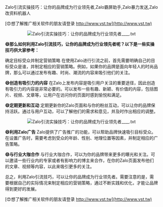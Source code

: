 Zalo引流实操技巧：让你的品牌成为行业领先者,Zalo霸屏助手,Zalo暴力发送,Zalo改资料机器人

[😍想了解推广相关软件的朋友请登录 http://www.vst.tw](http://www.vst.tw)

 <center><img src="https://vst.tw/MP4/tuiguang/png/1.png" alt="Zalo引流实操技巧：让你的品牌成为行业领先者____.txt"></center>

**😄那么如何利用Zalo引流技巧，让你的品牌成为行业领先者呢？以下是一些实操技巧供大家参考：**

确定目标受众并制定营销策略
在使用Zalo进行引流之前，首先需要明确自己的目标受众是谁，并制定相应的营销策略。例如，如果你的品牌是面向年轻人的时尚品牌，那么可以通过发布有趣、时尚、潮流的内容来吸引他们的关注。

**😄创造有吸引力的内容**
在Zalo上发布内容是吸引用户关注的重要途径，因此创造有吸引力的内容是非常必要的。可以发布一些有趣、新颖、有价值的内容，包括图片、视频、文章等，让用户在访问你的页面时感到愉悦和满足。

**😄定期更新和互动**
定期更新你的Zalo页面和与你的粉丝互动，可以让你的品牌保持活跃。通过与用户互动，可以了解他们的需求和意见，并及时作出相应的调整。

 <center><img src="https://vst.tw/MP4/tuiguang/png/3.png" alt="Zalo引流实操技巧：让你的品牌成为行业领先者____.txt"></center>

**😄利用Zalo广告**
Zalo提供了广告推广的功能，可以帮助品牌快速吸引目标受众。在设置广告时，需要考虑到受众的年龄、性别、地理位置等因素，并制定相应的广告策略。

**😄与行业大咖合作**
与行业大咖合作，可以为你的品牌带来更多的曝光和关注。可以邀请一些行业内的专家或者有影响力的博主来合作，在你的Zalo页面发布他们的文章、视频等内容，以此来吸引更多的关注。

总之，利用Zalo引流技巧，可以让你的品牌成为行业领先者。需要注意的是，需要根据自己的实际情况来制定相应的营销策略，通过不断实践和优化，才能让品牌得到更好的发展。

[😍想了解推广相关软件的朋友请登录 http://www.vst.tw](http://www.vst.tw)



